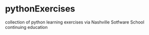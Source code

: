 # pythonExercises
collection of python learning exercises via Nashville Sotfware School continuing education
